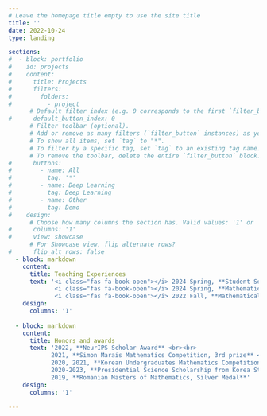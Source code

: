 ```yaml
---
# Leave the homepage title empty to use the site title
title: ''
date: 2022-10-24
type: landing

sections:
#  - block: portfolio
#    id: projects
#    content:
#      title: Projects
#      filters:
#        folders:
#          - project
      # Default filter index (e.g. 0 corresponds to the first `filter_button` instance below).
#      default_button_index: 0
      # Filter toolbar (optional).
      # Add or remove as many filters (`filter_button` instances) as you like.
      # To show all items, set `tag` to "*".
      # To filter by a specific tag, set `tag` to an existing tag name.
      # To remove the toolbar, delete the entire `filter_button` block.
#      buttons:
#        - name: All
#          tag: '*'
#        - name: Deep Learning
#          tag: Deep Learning
#        - name: Other
#          tag: Demo
#    design:
      # Choose how many columns the section has. Valid values: '1' or '2'.
#      columns: '1'
#      view: showcase
      # For Showcase view, flip alternate rows?
#      flip_alt_rows: false
  - block: markdown
    content:
      title: Teaching Experiences
      text: '<i class="fas fa-book-open"></i> 2024 Spring, **Student Seminar** <br><br>
             <i class="fas fa-book-open"></i> 2024 Spring, **Mathematical Machine Learning Theory** <br><br>
             <i class="fas fa-book-open"></i> 2022 Fall, **Mathematical Foundation of  Deep Neural Networks**'
    design:
      columns: '1'
    
  - block: markdown
    content:
      title: Honors and awards
      text: '2022, **NeurIPS Scholar Award** <br><br>
            2021, **Simon Marais Mathematics Competition, 3rd prize** <br><br>
            2020, 2021, **Korean Undergraduates Mathematics Competition, Gold Prize** <br><br>
            2020-2023, **Presidential Science Scholarship from Korea Student Aid Foundation** <br><br>
            2019, **Romanian Masters of Mathematics, Silver Medal**'
    design:
      columns: '1'
    
---
```

